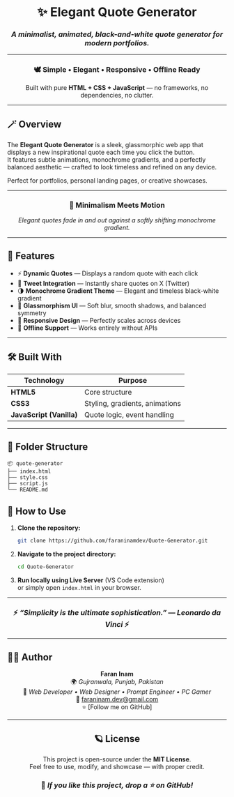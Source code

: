 <div align="center">

# ✨ **Elegant Quote Generator**
### *A minimalist, animated, black-and-white quote generator for modern portfolios.*

</div>

---

<div align="center">

### 🕊️ **Simple • Elegant • Responsive • Offline Ready**  
Built with pure **HTML + CSS + JavaScript** — no frameworks, no dependencies, no clutter.

</div>

---

## 🪄 Overview  

The **Elegant Quote Generator** is a sleek, glassmorphic web app that displays a new inspirational quote each time you click the button.  
It features subtle animations, monochrome gradients, and a perfectly balanced aesthetic — crafted to look timeless and refined on any device.  

Perfect for portfolios, personal landing pages, or creative showcases.  

---

<div align="center">

### 🎨 **Minimalism Meets Motion**
 
*Elegant quotes fade in and out against a softly shifting monochrome gradient.*

</div>

---

## 🧩 Features  

- ⚡ **Dynamic Quotes** — Displays a random quote with each click  
- 💬 **Tweet Integration** — Instantly share quotes on X (Twitter)  
- 🌗 **Monochrome Gradient Theme** — Elegant and timeless black-white gradient  
- 💎 **Glassmorphism UI** — Soft blur, smooth shadows, and balanced symmetry  
- 📱 **Responsive Design** — Perfectly scales across devices  
- 🧠 **Offline Support** — Works entirely without APIs  

---

## 🛠️ Built With  

| Technology | Purpose |
|-------------|----------|
| **HTML5** | Core structure |
| **CSS3** | Styling, gradients, animations |
| **JavaScript (Vanilla)** | Quote logic, event handling |

---

## 📂 Folder Structure  

```
📦 quote-generator
├── index.html      
├── style.css      
├── script.js     
└── README.md       
```


## 🚀 How to Use  

1. **Clone the repository:**  
   ```bash
   git clone https://github.com/faraninamdev/Quote-Generator.git
   ```
2. **Navigate to the project directory:**  
   ```bash
   cd Quote-Generator
   ```
3. **Run locally using Live Server** (VS Code extension)  
   or simply open `index.html` in your browser.  

---

<div align="center">

### ⚡ *“Simplicity is the ultimate sophistication.” — Leonardo da Vinci* ⚡

</div>

---

## 👨‍💻 Author  

<div align="center">

**Faran Inam**  
🌍 *Gujranwala, Punjab, Pakistan*  
💼 *Web Developer • Web Designer • Prompt Engineer • PC Gamer*  
📧 faraninam.dev@gmail.com  
⭐ [Follow me on GitHub]

</div>

---

<div align="center">

## 🪐 License  

This project is open-source under the **MIT License**.  
Feel free to use, modify, and showcase — with proper credit.  

### 🌟 *If you like this project, drop a ⭐ on GitHub!*

</div>
